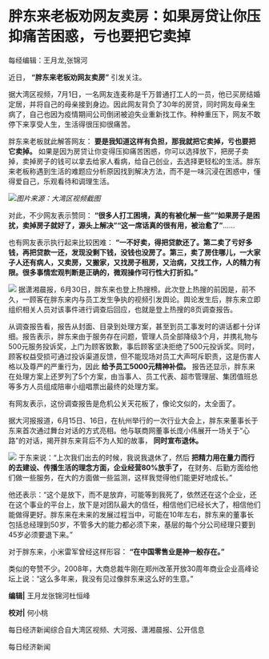 

# 胖东来老板劝网友卖房：如果房贷让你压抑痛苦困惑，亏也要把它卖掉

每经编辑：王月龙,张锦河

近日， **“胖东来老板劝网友卖房”** 引发关注。

据大湾区视频，7月1日，一名网友连麦称是千万普通打工人的一员，他已买房结婚定居，并将自己的母亲接到身边。因此网友背负了30年的房贷，同时网友母亲生病了，自己也因为疫情期间公司倒闭被迫失业重新找工作。种种重压下，网友不敢停下来享受人生，生活得很压抑很痛苦。

胖东来老板就此解答网友： **要是我知道这样有负担，那我就把它卖掉，亏也要把它卖掉。**
如果是因为房贷让你变得压抑痛苦困惑，你可以选择放下，把房子卖掉，卖掉房子的钱可以拿去给家人看病，给自己创业，去选择更轻松的生活。胖东来老板称遇到生活的难题应分析原因找到解决方法，而不是一味沉浸在困惑中，懂得爱自己，乐观看待和调理生活。

![](https://inews.gtimg.com/om_bt/OVGm1YHBBSORDWGazwoyCoiYWI9tRxxLk0OH-osIk0CP4AA/1000)_图片来源：大湾区视频截图_

对此，不少网友表示赞同：
**“很多人打工困境，真的有被化解一些”“如果房子是困扰，卖掉房子就好了，源头上解决”“这一席话真的很有用，被治愈了”**......

也有网友表示执行起来比较困难：
**“一不好卖，得把贷款还了。第二卖了亏好多钱，再把贷款一还，发现没剩下钱，没钱也没房了。第三，卖了房住哪儿，一大家子人还有病人，又卖房，又搬家，又找房子租房，又治病，又找工作，人的精力有限。很多事情宏观判断是正确的，微观操作可行性大打折扣。”**

![](https://inews.gtimg.com/om_bt/OJrVpd8YQ8xW66tI-fkwXvSI3kbR3_pSTe36t50VIWiqQAA/1000)
据潇湘晨报，6月30日，胖东来也登上热搜榜。此次登上热搜的前因是，前不久，一顾客在胖东来内与员工发生争执的视频引发舆论。舆论发生后，胖东来立即组织相关人员对该事件进行调查后回应，也就是登上热搜的8页调查报告。

从调查报告看，报告从封面、目录到处理方案，甚至到员工事发时的讲话都十分详细。报告表示，胖东来由于服务存在问题，管理人员全部降级3个月，并携礼物与500元服务投诉奖，上门为顾客致歉，事后顾客坚决拒绝了500元投诉奖。同时，顾客权益受损可通过投诉渠道反馈，但不能现场对员工大声呵斥职责，这是伤害人格以及尊严的严重行为，因此
**给予员工5000元精神补偿。**
报告还显示，胖东来在处理方案上还罗列了5个方案，由当事人、员工代表、超市管理层、集团值班总等多方人员组成陪审小组唱票出最终的处理方案。

有网友表示，这份调查报告是危机公关天花板了，像论文似的，太全面了。

据大河报报道，6月15日、16日，在杭州举行的一次行业大会上，胖东来董事长于东来首次通过舞台对话的方式亮相。他与联商网董事长庞小伟展开一场关于“心路”的对话，揭开胖东来背后不为人知的故事，
**同时宣布退休。**

![](https://inews.gtimg.com/om_bt/OePFSInyFjXw-NlVcr9WIjaRh0tBgafgWMU-k79bzFaEsAA/1000)
于东来说：“上次我们出去的时候，我说我退休了，然后 **把精力用在量力而行的去建设、传播生活的理念方面，企业经营80%放手了，**
在财务、后勤方面给他们做一些服务，在大的方面做一些监测，这样我觉得他们能更好地成长。”

他还表示：“这个是放下，而不是放弃，可能等到我死了，依然还在这个企业，还在这个事业的平台上，放下是对团队最大的信任，相信他们已经长大了，相信他们能做得更好。胖东来在未来的发展过程当中，可能在10年左右，胖东来的董事长包括总经理到50岁，不管多大的能力都必须下来，基层的每个分公司经理只要到45岁必须要退下来。”

对于胖东来，小米雷军曾经这样形容： **“在中国零售业是神一般存在。”**

类似的夸赞不少。2008年，大商总裁牛刚在郑州改革开放30周年商业企业高峰论坛上说：“这么多年来，我没有见过像胖东来这么好的生意。”

**编辑|** 王月龙张锦河杜恒峰

**校对|** 何小桃

每日经济新闻综合自大湾区视频、大河报、潇湘晨报、公开信息

每日经济新闻

